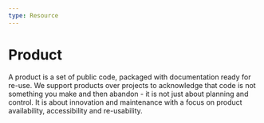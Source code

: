 ```yaml
---
type: Resource
---
```


# Product

A product is a set of public code, packaged with documentation ready for re-use. We support products over projects to acknowledge that code is not something you make and then abandon - it is not just about planning and control. It is about innovation and maintenance with a focus on product availability, accessibility and re-usability.
